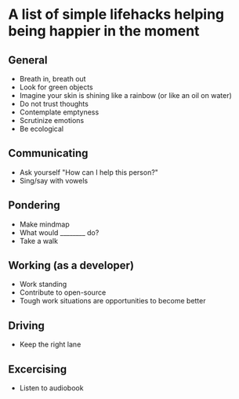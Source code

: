 # A list of simple lifehacks helping being happier in the moment

## General
* Breath in, breath out
* Look for green objects
* Imagine your skin is shining like a rainbow (or like an oil on water)
* Do not trust thoughts
* Contemplate emptyness
* Scrutinize emotions
* Be ecological

## Communicating
* Ask yourself "How can I help this person?"
* Sing/say with vowels

## Pondering
* Make mindmap
* What would ________ do?
* Take a walk

## Working (as a developer)
* Work standing
* Contribute to open-source
* Tough work situations are opportunities to become better

## Driving
* Keep the right lane

## Excercising
* Listen to audiobook
